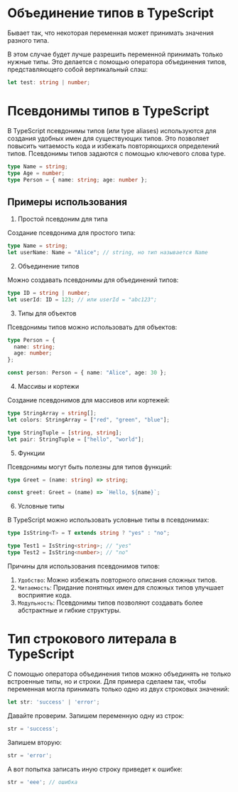 # Объединение типов в TypeScript
Бывает так, что некоторая переменная может принимать значения разного типа.

В этом случае будет лучше разрешить переменной принимать только нужные типы. Это делается с помощью оператора объединения типов, представляющего собой вертикальный слэш:
```typescript
let test: string | number;
```

# Псевдонимы типов в TypeScript
В TypeScript псевдонимы типов (или type aliases) используются для создания удобных имен для существующих типов. Это позволяет повысить читаемость кода и избежать повторяющихся определений типов. Псевдонимы типов задаются с помощью ключевого слова type.
```typescript
type Name = string;
type Age = number;
type Person = { name: string; age: number };
```

## Примеры использования
1. Простой псевдоним для типа

Создание псевдонима для простого типа:
```typescript
type Name = string;
let userName: Name = "Alice"; // string, но тип называется Name
```

2. Объединение типов

Можно создавать псевдонимы для объединений типов:
```typescript
type ID = string | number;
let userId: ID = 123; // или userId = "abc123";
```

3. Типы для объектов

Псевдонимы типов можно использовать для объектов:
```typescript
type Person = {
  name: string;
  age: number;
};

const person: Person = { name: "Alice", age: 30 };
```

4. Массивы и кортежи

Создание псевдонимов для массивов или кортежей:
```typescript
type StringArray = string[];
let colors: StringArray = ["red", "green", "blue"];

type StringTuple = [string, string];
let pair: StringTuple = ["hello", "world"];
```

5. Функции

Псевдонимы могут быть полезны для типов функций:
```typescript
type Greet = (name: string) => string;

const greet: Greet = (name) => `Hello, ${name}`;
```

6. Условные типы

В TypeScript можно использовать условные типы в псевдонимах:
```typescript
type IsString<T> = T extends string ? "yes" : "no";

type Test1 = IsString<string>; // "yes"
type Test2 = IsString<number>; // "no"
```

Причины для использования псевдонимов типов:
1. `Удобство`: Можно избежать повторного описания сложных типов.
2. `Читаемость`: Придание понятных имен для сложных типов улучшает восприятие кода.
3. `Модульность`: Псевдонимы типов позволяют создавать более абстрактные и гибкие структуры.

# Тип строкового литерала в TypeScript
С помощью оператора объединения типов можно объединять не только встроенные типы, но и строки. Для примера сделаем так, чтобы переменная могла принимать только одно из двух строковых значений:
```typescript
let str: 'success' | 'error';
```
Давайте проверим. Запишем переменную одну из строк:
```typescript
str = 'success';
```
Запишем вторую:
```typescript
str = 'error';
```
А вот попытка записать иную строку приведет к ошибке:
```typescript
str = 'eee'; // ошибка
```
